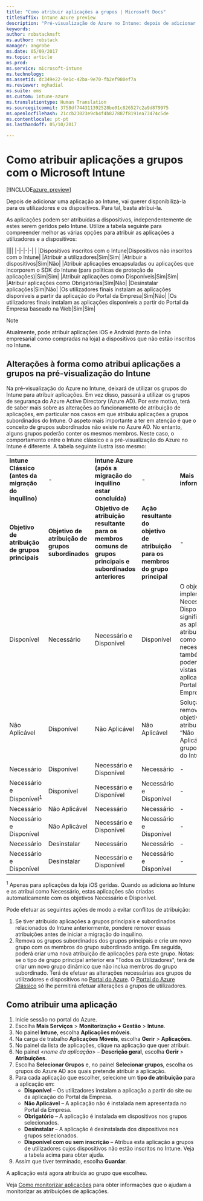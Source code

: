 ```yaml
---
title: "Como atribuir aplicações a grupos | Microsoft Docs"
titleSuffix: Intune Azure preview
description: "Pré-visualização do Azure no Intune: depois de adicionar uma aplicação ao Intune, deve atribuí-la a grupos de utilizadores ou dispositivos."
keywords: 
author: robstackmsft
ms.author: robstack
manager: angrobe
ms.date: 05/09/2017
ms.topic: article
ms.prod: 
ms.service: microsoft-intune
ms.technology: 
ms.assetid: dc349e22-9e1c-42ba-9e70-fb2ef980ef7a
ms.reviewer: mghadial
ms.suite: ems
ms.custom: intune-azure
ms.translationtype: Human Translation
ms.sourcegitcommit: 3758df744311392528be01c826527c2a9d879975
ms.openlocfilehash: 21ccb23023e9cb4f4b827887f8191ea73474c5de
ms.contentlocale: pt-pt
ms.lasthandoff: 05/10/2017

---
```


# <a name="how-to-assign-apps-to-groups-with-microsoft-intune"></a>Como atribuir aplicações a grupos com o Microsoft Intune

[!INCLUDE[azure_preview](../includes/azure_preview.md)]

Depois de adicionar uma aplicação ao Intune, vai querer disponibilizá-la para os utilizadores e os dispositivos. Para tal, basta atribuí-la.

As aplicações podem ser atribuídas a dispositivos, independentemente de estes serem geridos pelo Intune. Utilize a tabela seguinte para compreender melhor as várias opções para atribuir as aplicações a utilizadores e a dispositivos:

||||
|-|-|-|-|
|&nbsp;|Dispositivos inscritos com o Intune|Dispositivos não inscritos com o Intune|
|Atribuir a utilizadores|Sim|Sim|
|Atribuir a dispositivos|Sim|Não|
|Atribuir aplicações encapsuladas ou aplicações que incorporem o SDK do Intune (para políticas de proteção de aplicações)|Sim|Sim|
|Atribuir aplicações como Disponíveis|Sim|Sim|
|Atribuir aplicações como Obrigatórias|Sim|Não|
|Desinstalar aplicações|Sim|Não|
|Os utilizadores finais instalam as aplicações disponíveis a partir da aplicação do Portal da Empresa|Sim|Não|
|Os utilizadores finais instalam as aplicações disponíveis a partir do Portal da Empresa baseado na Web|Sim|Sim|

> [!NOTE]
> Atualmente, pode atribuir aplicações iOS e Android (tanto de linha empresarial como compradas na loja) a dispositivos que não estão inscritos no Intune.

## <a name="changes-to-how-you-assign-apps-to-groups-in-the-intune-preview"></a>Alterações à forma como atribui aplicações a grupos na pré-visualização do Intune

Na pré-visualização do Azure no Intune, deixará de utilizar os grupos do Intune para atribuir aplicações. Em vez disso, passará a utilizar os grupos de segurança do Azure Active Directory (Azure AD). Por este motivo, terá de saber mais sobre as alterações ao funcionamento de atribuição de aplicações, em particular nos casos em que atribuiu aplicações a grupos subordinados do Intune.
O aspeto mais importante a ter em atenção é que o conceito de grupos subordinados não existe no Azure AD. No entanto, alguns grupos poderão conter os mesmos membros. Neste caso, o comportamento entre o Intune clássico e a pré-visualização do Azure no Intune é diferente. A tabela seguinte ilustra isso mesmo:

||||||
|-|-|-|-|-|
|**Intune Clássico (antes da migração do inquilino)**|-|**Intune Azure (após a migração do inquilino estar concluída)**|-|**Mais informações**|
|**Objetivo de atribuição de grupos principais**|**Objetivo de atribuição de grupos subordinados**|**Objetivo de atribuição resultante para os membros comuns de grupos principais e subordinados anteriores**|**Ação resultante do objetivo de atribuição para os membros do grupo principal**|-|    
|Disponível|Necessário|Necessário e Disponível|Disponível|O objetivo de implementação Necessário e Disponível significa que as aplicações atribuídas como necessárias também podem ser vistas na aplicação Portal da Empresa.
|Não Aplicável|Disponível|Não Aplicável|Não Aplicável|Solução: remova o objetivo de atribuição “Não Aplicável” do grupo principal do Intune.
|Necessário|Disponível|Necessário e Disponível|Necessário|-|
|Necessário e Disponível<sup>1</sup>|Disponível|Necessário e Disponível|Necessário e Disponível|-|    
|Necessário|Não Aplicável|Necessário|Necessário|-|    
|Necessário e Disponível|Não Aplicável|Necessário e Disponível|Necessário e Disponível|-|    
|Necessário|Desinstalar|Necessário|Necessário|-|    
|Necessário e Disponível|Desinstalar|Necessário e Disponível|Necessário e Disponível|-|
<sup>1</sup> Apenas para aplicações da loja iOS geridas. Quando as adiciona ao Intune e as atribui como Necessário, estas aplicações são criadas automaticamente com os objetivos Necessário e Disponível.

Pode efetuar as seguintes ações de modo a evitar conflitos de atribuição:

1.    Se tiver atribuído aplicações a grupos principais e subordinados relacionados do Intune anteriormente, pondere remover essas atribuições antes de iniciar a migração do inquilino.
2.    Remova os grupos subordinados dos grupos principais e crie um novo grupo com os membros do grupo subordinado antigo. Em seguida, poderá criar uma nova atribuição de aplicações para este grupo.
Notas: se o tipo de grupo principal anterior era "Todos os Utilizadores", terá de criar um novo grupo dinâmico que não inclua membros do grupo subordinado.
Terá de efetuar as alterações necessárias aos grupos de utilizadores e dispositivos no [Portal do Azure](https://portal.azure.com/). O [Portal do Azure Clássico](https://manage.windowsazure.com/) só lhe permitirá efetuar alterações a grupos de utilizadores.


## <a name="how-to-assign-an-app"></a>Como atribuir uma aplicação

1. Inicie sessão no portal do Azure.
2. Escolha **Mais Serviços** > **Monitorização + Gestão** > **Intune**.
3. No painel **Intune**, escolha **Aplicações móveis**.
1. Na carga de trabalho **Aplicações Móveis**, escolha **Gerir** > **Aplicações**.
2. No painel da lista de aplicações, clique na aplicação que quer atribuir.
3. No painel <*nome da aplicação*> – **Descrição geral**, escolha **Gerir** > **Atribuições**.
4. Escolha **Selecionar Grupos** e, no painel **Selecionar grupos**, escolha os grupos do Azure AD aos quais pretende atribuir a aplicação.
5. Para cada aplicação que escolher, selecione um **tipo de atribuição** para a aplicação em:
    - **Disponível** – Os utilizadores instalam a aplicação a partir do site ou da aplicação do Portal da Empresa.
    - **Não Aplicável** – A aplicação não é instalada nem apresentada no Portal da Empresa.
    - **Obrigatório** – A aplicação é instalada em dispositivos nos grupos selecionados.
    - **Desinstalar** – A aplicação é desinstalada dos dispositivos nos grupos selecionados.
    - **Disponível com ou sem inscrição** – Atribua esta aplicação a grupos de utilizadores cujos dispositivos não estão inscritos no Intune. Veja a tabela acima para obter ajuda.
6. Assim que tiver terminado, escolha **Guardar**.

A aplicação está agora atribuída ao grupo que escolheu.

Veja [Como monitorizar aplicações](monitor-apps.md) para obter informações que o ajudam a monitorizar as atribuições de aplicações.

